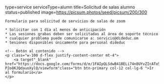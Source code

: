 type=service
serviceType=alumn
title=Solicitud de salas alumno
status=published
image=https://picsum.photos/seed/picsum/200/300
~~~~~~
Formulario para solicitud de servicios de salas de zoom

* Solicitar con 1 día al menos de anticipación
* Las sesiones grabas deben ser solicitadas al área de soporte técnico
* cualquier problema puede comunicarse a: servicio@dideduc.om
* Sesiones disponibles únicamente para personal dideduc

<!-- Botón al contenido -->
<p class="w-100 d-flex justify-content-center mt-4">
    <a target"_blank" href="https://docs.google.com/forms/d/e/1FAIpQLSdwB41BELi74n8UYvZIcATo5l0c7d35HI-P2o8KJQdauoXylQ/viewform"class="btn btn-primary col-12 col-lg-6 ">Ir al formulario</a>
</p>